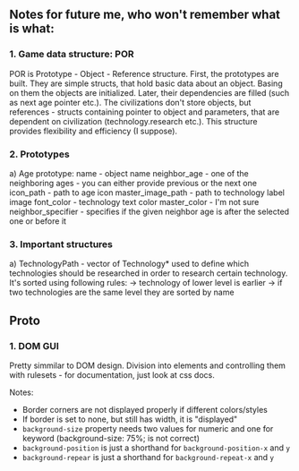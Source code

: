 Notes for future me, who won't remember what is what:
--
### 1. Game data structure: POR

POR is Prototype - Object - Reference structure. First, the prototypes are built. They are simple structs, that hold basic data about an object. Basing on them the objects
are initialized. Later, their dependencies are filled (such as next age pointer etc.). The civilizations don't store objects, but references - structs containing pointer to object
and parameters, that are dependent on civilization (technology.research etc.). This structure provides flexibility and efficiency (I suppose).

### 2. Prototypes
a) Age prototype:
name - object name
neighbor_age - one of the neighboring ages - you can either provide previous or the next one
icon_path - path to age icon
master_image_path - path to technology label image
font_color - technology text color
master_color - I'm not sure
neighbor_specifier - specifies if the given neighbor age is after the selected one or before it

### 3. Important structures
a) TechnologyPath - vector of Technology* used to define which technologies should be researched in order to research certain technology. It's sorted using following rules:
-> technology of lower level is earlier
-> if two technologies are the same level they are sorted by name

## Proto

### 1. DOM GUI

Pretty simmilar to DOM design. Division into elements and
controlling them with rulesets - for documentation, just look
at css docs.

Notes:
- Border corners are not displayed properly if different colors/styles
- If border is set to none, but still has width, it is "displayed"
- `background-size` property needs two values for numeric and one for keyword (background-size: 75%; is not correct)
- `background-position` is just a shorthand for `background-position-x` and `y`
- `background-repear` is just a shorthand for `background-repeat-x` and `y`